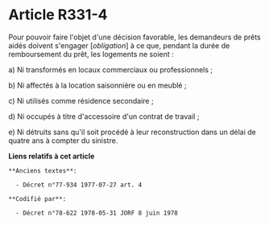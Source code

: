 # Article R331-4

Pour pouvoir faire l'objet d'une décision favorable, les demandeurs de prêts aidés doivent s'engager [*obligation*] à ce que,
pendant la durée de remboursement du prêt, les logements ne soient :

a) Ni transformés en locaux commerciaux ou professionnels ;

b) Ni affectés à la location saisonnière ou en meublé ;

c) Ni utilisés comme résidence secondaire ;

d) Ni occupés à titre d'accessoire d'un contrat de travail ;

e) Ni détruits sans qu'il soit procédé à leur reconstruction dans un délai de quatre ans à compter du sinistre.

**Liens relatifs à cet article**

	**Anciens textes**:

	  - Décret n°77-934 1977-07-27 art. 4

	**Codifié par**:

	  - Décret n°78-622 1978-05-31 JORF 8 juin 1978
